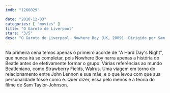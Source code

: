 ```yaml
---
imdb: "1266029"

date: "2010-12-03"
categories: [ "movies" ]
title: "O Garoto de Liverpool"
stars: "3/5"
desc: "O Garoto de Liverpool. Nowhere Boy (UK, 2009). Dirigido por Sam Taylor-Johnson. Escrito por Julia Baird, Matt Greenhalgh. Com Aaron Taylor-Johnson, Kristin Scott Thomas, David Threlfall, Josh Bolt, Ophelia Lovibond, Kerrie Hayes, Angela Walsh, Paul Ritter, Richard Syms."
---
```

Na primeira cena temos apenas o primeiro acorde de "A Hard Day's Night", que nunca irá se completar, pois Nowhere Boy narra apenas a história do Beatle antes de efetivamente formar o grupo. Várias referências ao mundo Beatleniano, como Strawberry Fields, Walrus. Uma viagem em torno do relacionamento entre John Lennon e sua mãe, e o que levou com que sua personalidade fosse como é. Quer dizer, essa pelo menos é a teoria do filme de Sam Taylor-Johnson.
